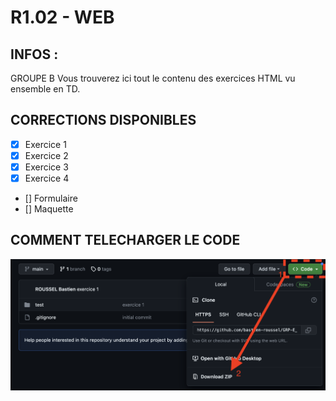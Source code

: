 # R1.02 - WEB

## INFOS :
GROUPE B
Vous trouverez ici tout le contenu des exercices HTML vu ensemble en TD.

## CORRECTIONS DISPONIBLES
- [x] Exercice 1
- [x] Exercice 2
- [X] Exercice 3
- [X] Exercice 4
- [] Formulaire
- [] Maquette

## COMMENT TELECHARGER LE CODE
![COMMENT TELECHARGER LE CODE](https://github.com/bastien-roussel/BUT1-GB-TD-WEB/blob/main/assets/tuto_dl_code.png)